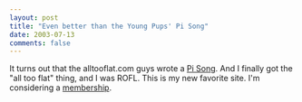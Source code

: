 ```yaml
---
layout: post
title: "Even better than the Young Pups' Pi Song"
date: 2003-07-13
comments: false
---
```

It turns out that the alltooflat.com guys wrote a [Pi Song][0]. And I finally
got the "all too flat" thing, and I was ROFL. This is my new favorite site.
I'm considering a [membership][1].



[0]: http://www.alltooflat.com/about/personal/ton/MathematicalPi.mp3
[1]: http://www.alltooflat.com/about/members/

